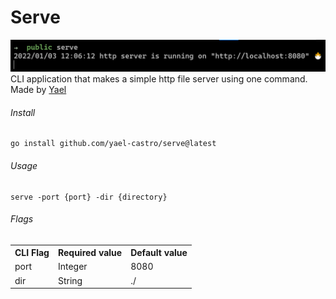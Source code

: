 # Serve
![Tux, the Linux mascot](/docs/images/header.png)
CLI application that makes a simple http file server using one command. Made by [Yael](github.com/yael-castro)

###### Install

```
go install github.com/yael-castro/serve@latest
```

###### Usage

```
serve -port {port} -dir {directory}
```
###### Flags
<table>
    <tr>
        <th>CLI Flag</th>
        <th>Required value</th>
        <th>Default value</th>
    </tr>
    <tr>
        <td>port</td>
        <td>Integer</td>
        <td>8080</td>
    </tr>
        <tr>
        <td>dir</td>
        <td>String</td>
        <td>./</td>
    </tr>
</table>